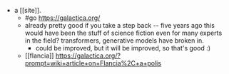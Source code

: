 - a [[site]].
  - #go https://galactica.org/
  - already pretty good if you take a step back -- five years ago this would have been the stuff of science fiction even for many experts in the field? transformers, generative models have broken in.
    - could be improved, but it will be improved, so that's good :)
  - [[flancia]] https://galactica.org/?prompt=wiki+article+on+Flancia%2C+a+polis
